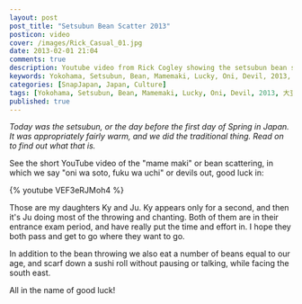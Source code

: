 ```yaml
---
layout: post
post_title: "Setsubun Bean Scatter 2013"
posticon: video
cover: /images/Rick_Casual_01.jpg
date: 2013-02-01 21:04
comments: true
description: Youtube video from Rick Cogley showing the setsubun bean scatter festival in 2013.
keywords: Yokohama, Setsubun, Bean, Mamemaki, Lucky, Oni, Devil, 2013, 大豆, 節分, 豆まき, 鬼は外, 福は内
categories: [SnapJapan, Japan, Culture]
tags: [Yokohama, Setsubun, Bean, Mamemaki, Lucky, Oni, Devil, 2013, 大豆, 節分, 豆まき, 鬼は外, 福は内]
published: true
---
```


_Today was the setsubun, or the day before the first day of Spring in Japan. It was appropriately fairly warm, and we did the traditional thing. Read on to find out what that is._

<!--more--> 

See the short YouTube video of the "mame maki" or bean scattering, in which we say "oni wa soto, fuku wa uchi" or devils out, good luck in: 

{% youtube VEF3eRJMoh4 %}  

Those are my daughters Ky and Ju. Ky appears only for a second, and then it's Ju doing most of the throwing and chanting. Both of them are in their entrance exam period, and have really put the time and effort in. I hope they both pass and get to go where they want to go. 

In addition to the bean throwing we also eat a number of beans equal to our age, and scarf down a sushi roll without pausing or talking, while facing the south east. 

All in the name of good luck! 

